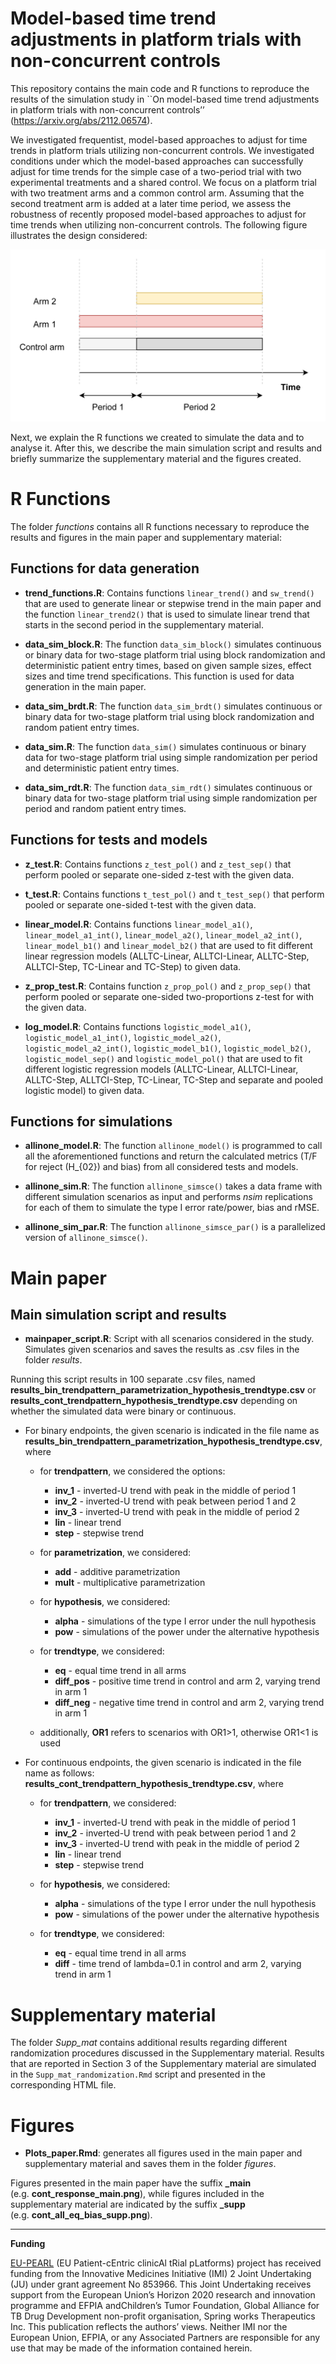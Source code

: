 Model-based time trend adjustments in platform trials with
non-concurrent controls
================

This repository contains the main code and R functions to reproduce the
results of the simulation study in \`\`On model-based time trend
adjustments in platform trials with non-concurrent controls’’
(<https://arxiv.org/abs/2112.06574>).

We investigated frequentist, model-based approaches to adjust for time
trends in platform trials utilizing non-concurrent controls. We
investigated conditions under which the model-based approaches can
successfully adjust for time trends for the simple case of a two-period
trial with two experimental treatments and a shared control. We focus on
a platform trial with two treatment arms and a common control arm.
Assuming that the second treatment arm is added at a later time period,
we assess the robustness of recently proposed model-based approaches to
adjust for time trends when utilizing non-concurrent controls. The
following figure illustrates the design considered:

![Image Title](./figures/trial_scheme.png)

Next, we explain the R functions we created to simulate the data and to
analyse it. After this, we describe the main simulation script and
results and briefly summarize the supplementary material and the figures
created.

# R Functions

The folder *functions* contains all R functions necessary to reproduce
the results and figures in the main paper and supplementary material:

## Functions for data generation

  - **trend\_functions.R**: Contains functions `linear_trend()` and
    `sw_trend()` that are used to generate linear or stepwise trend in
    the main paper and the function `linear_trend2()` that is used to
    simulate linear trend that starts in the second period in the
    supplementary material.

  - **data\_sim\_block.R**: The function `data_sim_block()` simulates
    continuous or binary data for two-stage platform trial using block
    randomization and deterministic patient entry times, based on given
    sample sizes, effect sizes and time trend specifications. This
    function is used for data generation in the main paper.

  - **data\_sim\_brdt.R**: The function `data_sim_brdt()` simulates
    continuous or binary data for two-stage platform trial using block
    randomization and random patient entry times.

  - **data\_sim.R**: The function `data_sim()` simulates continuous or
    binary data for two-stage platform trial using simple randomization
    per period and deterministic patient entry times.

  - **data\_sim\_rdt.R**: The function `data_sim_rdt()` simulates
    continuous or binary data for two-stage platform trial using simple
    randomization per period and random patient entry times.

## Functions for tests and models

  - **z\_test.R**: Contains functions `z_test_pol()` and `z_test_sep()`
    that perform pooled or separate one-sided z-test with the given
    data.

  - **t\_test.R**: Contains functions `t_test_pol()` and `t_test_sep()`
    that perform pooled or separate one-sided t-test with the given
    data.

  - **linear\_model.R**: Contains functions `linear_model_a1()`,
    `linear_model_a1_int()`, `linear_model_a2()`,
    `linear_model_a2_int()`, `linear_model_b1()` and `linear_model_b2()`
    that are used to fit different linear regression models
    (ALLTC-Linear, ALLTCI-Linear, ALLTC-Step, ALLTCI-Step, TC-Linear and
    TC-Step) to given data.

  - **z\_prop\_test.R**: Contains function `z_prop_pol()` and
    `z_prop_sep()` that perform pooled or separate one-sided
    two-proportions z-test for with the given data.

  - **log\_model.R**: Contains functions `logistic_model_a1()`,
    `logistic_model_a1_int()`, `logistic_model_a2()`,
    `logistic_model_a2_int()`, `logistic_model_b1()`,
    `logistic_model_b2()`, `logistic_model_sep()` and
    `logistic_model_pol()` that are used to fit different logistic
    regression models (ALLTC-Linear, ALLTCI-Linear, ALLTC-Step,
    ALLTCI-Step, TC-Linear, TC-Step and separate and pooled logistic
    model) to given data.

## Functions for simulations

  - **allinone\_model.R**: The function `allinone_model()` is programmed
    to call all the aforementioned functions and return the calculated
    metrics (T/F for reject \(H_{02}\) and bias) from all considered
    tests and models.

  - **allinone\_sim.R**: The function `allinone_simsce()` takes a data
    frame with different simulation scenarios as input and performs
    *nsim* replications for each of them to simulate the type I error
    rate/power, bias and rMSE.

  - **allinone\_sim\_par.R**: The function `allinone_simsce_par()` is a
    parallelized version of `allinone_simsce()`.

# Main paper

## Main simulation script and results

  - **mainpaper\_script.R**: Script with all scenarios considered in the
    study. Simulates given scenarios and saves the results as .csv files
    in the folder *results*.

Running this script results in 100 separate .csv files, named
**results\_bin\_trendpattern\_parametrization\_hypothesis\_trendtype.csv**
or **results\_cont\_trendpattern\_hypothesis\_trendtype.csv** depending
on whether the simulated data were binary or continuous.

  - For binary endpoints, the given scenario is indicated in the file
    name as
    **results\_bin\_trendpattern\_parametrization\_hypothesis\_trendtype.csv**,
    where
    
      - for **trendpattern**, we considered the options:
        
          - **inv\_1** - inverted-U trend with peak in the middle of
            period 1
          - **inv\_2** - inverted-U trend with peak between period 1 and
            2
          - **inv\_3** - inverted-U trend with peak in the middle of
            period 2
          - **lin** - linear trend
          - **step** - stepwise trend
    
      - for **parametrization**, we considered:
        
          - **add** - additive parametrization
          - **mult** - multiplicative parametrization
    
      - for **hypothesis**, we considered:
        
          - **alpha** - simulations of the type I error under the null
            hypothesis
          - **pow** - simulations of the power under the alternative
            hypothesis
    
      - for **trendtype**, we considered:
        
          - **eq** - equal time trend in all arms
          - **diff\_pos** - positive time trend in control and arm 2,
            varying trend in arm 1
          - **diff\_neg** - negative time trend in control and arm 2,
            varying trend in arm 1
    
      - additionally, **OR1** refers to scenarios with OR1\>1, otherwise
        OR1\<1 is used

  - For continuous endpoints, the given scenario is indicated in the
    file name as follows:
    **results\_cont\_trendpattern\_hypothesis\_trendtype.csv**, where
    
      - for **trendpattern**, we considered:
        
          - **inv\_1** - inverted-U trend with peak in the middle of
            period 1
          - **inv\_2** - inverted-U trend with peak between period 1 and
            2
          - **inv\_3** - inverted-U trend with peak in the middle of
            period 2
          - **lin** - linear trend
          - **step** - stepwise trend
    
      - for **hypothesis**, we considered:
        
          - **alpha** - simulations of the type I error under the null
            hypothesis
          - **pow** - simulations of the power under the alternative
            hypothesis
    
      - for **trendtype**, we considered:
        
          - **eq** - equal time trend in all arms
          - **diff** - time trend of lambda=0.1 in control and arm 2,
            varying trend in arm 1

# Supplementary material

The folder *Supp\_mat* contains additional results regarding different
randomization procedures discussed in the Supplementary material.
Results that are reported in Section 3 of the Supplementary material are
simulated in the `Supp_mat_randomization.Rmd` script and presented in
the corresponding HTML file.

# Figures

  - **Plots\_paper.Rmd**: generates all figures used in the main paper
    and supplementary material and saves them in the folder *figures*.

Figures presented in the main paper have the suffix **\_main**
(e.g. **cont\_response\_main.png**), while figures included in the
supplementary material are indicated by the suffix **\_supp**
(e.g. **cont\_all\_eq\_bias\_supp.png**).

-----

**Funding**

[EU-PEARL](https://eu-pearl.eu/) (EU Patient-cEntric clinicAl tRial
pLatforms) project has received funding from the Innovative Medicines
Initiative (IMI) 2 Joint Undertaking (JU) under grant agreement No
853966. This Joint Undertaking receives support from the European
Union’s Horizon 2020 research and innovation programme and EFPIA
andChildren’s Tumor Foundation, Global Alliance for TB Drug Development
non-profit organisation, Spring works Therapeutics Inc. This publication
reflects the authors’ views. Neither IMI nor the European Union, EFPIA,
or any Associated Partners are responsible for any use that may be made
of the information contained herein.

<!-- ## Example?? -->

<!-- This is an R Markdown format used for publishing markdown documents to GitHub. When you click the **Knit** button all R code chunks are run and a markdown file (.md) suitable for publishing to GitHub is generated. -->

<!-- ... Including Plots -->

<!-- You can also embed plots, for example: -->

<!-- ```{r pressure, echo=FALSE} -->

<!-- plot(pressure) -->

<!-- ``` -->

<!-- Note that the `echo = FALSE` parameter was added to the code chunk to prevent printing of the R code that generated the plot. -->
